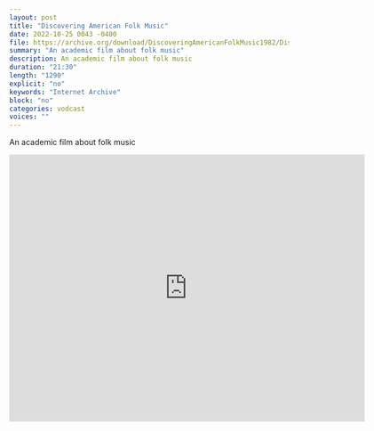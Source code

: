 ```yaml
---
layout: post
title: "Discovering American Folk Music"
date: 2022-10-25 0043 -0400
file: https://archive.org/download/DiscoveringAmericanFolkMusic1982/DiscoveringAmericanFolkMusic1982.m4v
summary: "An academic film about folk music"
description: An academic film about folk music
duration: "21:30"
length: "1290"
explicit: "no" 
keywords: "Internet Archive"
block: "no" 
categories: vodcast
voices: ""
---
```


An academic film about folk music

<iframe src="https://archive.org/embed/DiscoveringAmericanFolkMusic1982" width="640" height="480" frameborder="0" webkitallowfullscreen="true" mozallowfullscreen="true" allowfullscreen></iframe>
